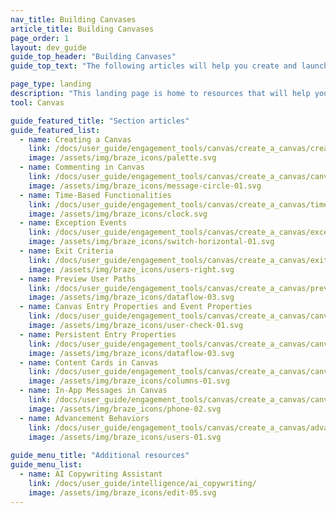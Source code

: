```yaml
---
nav_title: Building Canvases
article_title: Building Canvases
page_order: 1
layout: dev_guide
guide_top_header: "Building Canvases"
guide_top_text: "The following articles will help you create and launch a multi-dimensional Canvas."

page_type: landing
description: "This landing page is home to resources that will help you create and launch a multi-dimensional Canvas such as how to create a Canvas, exception events, exit criteria, Canvas entry properties, and more."
tool: Canvas

guide_featured_title: "Section articles"
guide_featured_list:
  - name: Creating a Canvas
    link: /docs/user_guide/engagement_tools/canvas/create_a_canvas/create_a_canvas/
    image: /assets/img/braze_icons/palette.svg
  - name: Commenting in Canvas
    link: /docs/user_guide/engagement_tools/canvas/create_a_canvas/canvas_comments/
    image: /assets/img/braze_icons/message-circle-01.svg
  - name: Time-Based Functionalities
    link: /docs/user_guide/engagement_tools/canvas/create_a_canvas/time_based_canvas/
    image: /assets/img/braze_icons/clock.svg
  - name: Exception Events
    link: /docs/user_guide/engagement_tools/canvas/create_a_canvas/exception_events/
    image: /assets/img/braze_icons/switch-horizontal-01.svg
  - name: Exit Criteria
    link: /docs/user_guide/engagement_tools/canvas/create_a_canvas/exit_criteria/
    image: /assets/img/braze_icons/users-right.svg
  - name: Preview User Paths
    link: /docs/user_guide/engagement_tools/canvas/create_a_canvas/preview_user_paths/
    image: /assets/img/braze_icons/dataflow-03.svg
  - name: Canvas Entry Properties and Event Properties
    link: /docs/user_guide/engagement_tools/canvas/create_a_canvas/canvas_entry_properties_event_properties/
    image: /assets/img/braze_icons/user-check-01.svg
  - name: Persistent Entry Properties
    link: /docs/user_guide/engagement_tools/canvas/create_a_canvas/canvas_entry_properties_event_properties/canvas_persistent_entry_properties/
    image: /assets/img/braze_icons/dataflow-03.svg
  - name: Content Cards in Canvas
    link: /docs/user_guide/engagement_tools/canvas/create_a_canvas/canvas_by_channel/content-cards_in_canvas/
    image: /assets/img/braze_icons/columns-01.svg
  - name: In-App Messages in Canvas
    link: /docs/user_guide/engagement_tools/canvas/create_a_canvas/canvas_by_channel/in-app_messages_in_canvas/
    image: /assets/img/braze_icons/phone-02.svg
  - name: Advancement Behaviors
    link: /docs/user_guide/engagement_tools/canvas/create_a_canvas/advancement/
    image: /assets/img/braze_icons/users-01.svg
 
guide_menu_title: "Additional resources"
guide_menu_list:
  - name: AI Copywriting Assistant
    link: /docs/user_guide/intelligence/ai_copywriting/
    image: /assets/img/braze_icons/edit-05.svg
---
```

